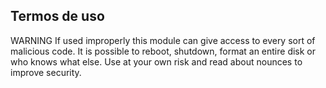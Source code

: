 ## Termos de uso 
  WARNING
If used improperly this module can give access to every sort of malicious code. It is possible to reboot, shutdown, format an entire disk or who knows what else. Use at your own risk and read about nounces to improve security.


